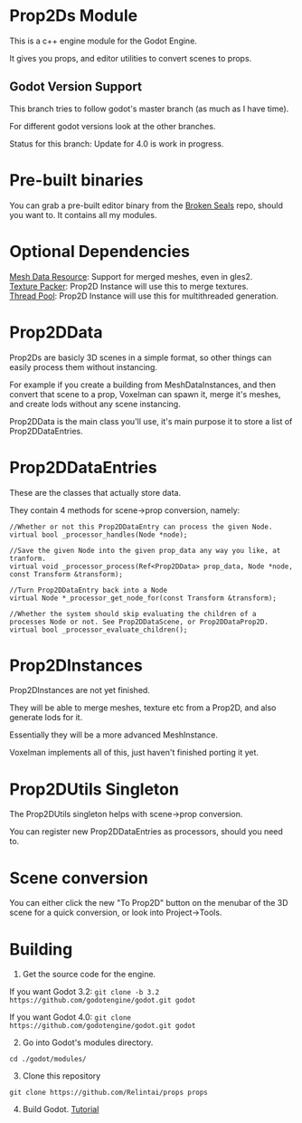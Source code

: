 # Prop2Ds Module

This is a c++ engine module for the Godot Engine.

It gives you props, and editor utilities to convert scenes to props.

## Godot Version Support

This branch tries to follow godot's master branch (as much as I have time).

For different godot versions look at the other branches.

Status for this branch: Update for 4.0 is work in progress.

# Pre-built binaries

You can grab a pre-built editor binary from the [Broken Seals](https://github.com/Relintai/broken_seals/releases) 
repo, should you want to. It contains all my modules.

# Optional Dependencies

[Mesh Data Resource](https://github.com/Relintai/mesh_data_resource): Support for merged meshes, even in gles2.\
[Texture Packer](https://github.com/Relintai/texture_packer): Prop2D Instance will use this to merge textures.\
[Thread Pool](https://github.com/Relintai/thread_pool): Prop2D Instance will use this for multithreaded generation.

# Prop2DData

Prop2Ds are basicly 3D scenes in a simple format, so other things can easily process them without instancing.

For example if you create a building from MeshDataInstances, and then convert that scene to a prop, Voxelman 
can spawn it, merge it's meshes, and create lods without any scene instancing.

Prop2DData is the main class you'll use, it's main purpose it to store a list of Prop2DDataEntries.

# Prop2DDataEntries

These are the classes that actually store data.

They contain 4 methods for scene->prop conversion, namely:

```
//Whether or not this Prop2DDataEntry can process the given Node.
virtual bool _processor_handles(Node *node);

//Save the given Node into the given prop_data any way you like, at tranform.
virtual void _processor_process(Ref<Prop2DData> prop_data, Node *node, const Transform &transform);

//Turn Prop2DDataEntry back into a Node
virtual Node *_processor_get_node_for(const Transform &transform);

//Whether the system should skip evaluating the children of a processes Node or not. See Prop2DDataScene, or Prop2DDataProp2D.
virtual bool _processor_evaluate_children();
```

# Prop2DInstances

Prop2DInstances are not yet finished.

They will be able to merge meshes, texture etc from a Prop2D, and also generate lods for it.

Essentially they will be a more advanced MeshInstance.

Voxelman implements all of this, just haven't finished porting it yet.

# Prop2DUtils Singleton

The Prop2DUtils singleton helps with scene->prop conversion.

You can register new Prop2DDataEntries as processors, should you need to.

# Scene conversion

You can either click the new "To Prop2D" button on the menubar of the 3D scene for a quick conversion, 
or look into Project->Tools.

# Building

1. Get the source code for the engine.

If you want Godot 3.2:
```git clone -b 3.2 https://github.com/godotengine/godot.git godot```

If you want Godot 4.0:
```git clone https://github.com/godotengine/godot.git godot```


2. Go into Godot's modules directory.

```
cd ./godot/modules/
```

3. Clone this repository

```
git clone https://github.com/Relintai/props props
```

4. Build Godot. [Tutorial](https://docs.godotengine.org/en/latest/development/compiling/index.html)


